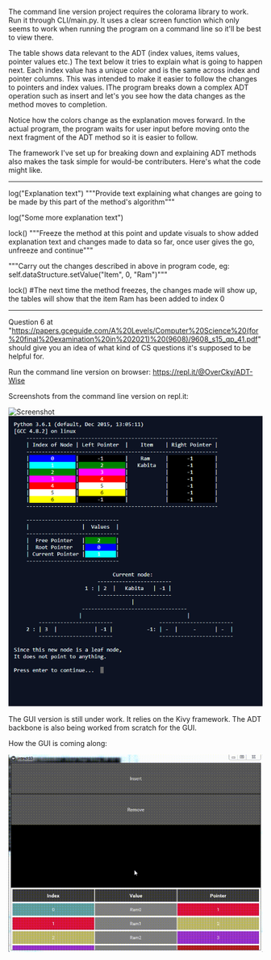 
The command line version project requires the colorama library to work.
Run it through CLI/main.py. It uses a clear screen function which 
only seems to work when running the program on a command line so it'll be best to 
view there.

The table shows data relevant to the ADT (index values, items values, pointer values etc.)
The text below it tries to explain what is going to happen next. 
Each index value has a unique color and is the same across index and pointer columns. 
This was intended to make it easier to follow the changes to pointers and index values.
IThe program breaks down a complex ADT operation
such as insert and let's you see how the data changes as the method moves to completion.

Notice how the colors change as the explanation moves forward.
In the actual program, the program waits for user input before moving onto the next fragment of the 
ADT method so it is easier to follow.

The framework I've set up for breaking down and explaining ADT methods also makes the task
simple for would-be contributers. Here's what the code might like.

-----------------------
log("Explanation text") """Provide text explaining what changes are going to be made by this part of the method's algorithm"""

log("Some more explanation text")

lock() """Freeze the method at this point and update visuals to show added explanation text and changes made to data so far, once user gives the go, unfreeze and continue"""

"""Carry out the changes described in above in program code, eg: self.dataStructure.setValue("Item", 0, "Ram")"""

lock() #The next time the method freezes, the changes made will show up, the tables will show that the item Ram has been added to index 0


-----------------------

Question 6 at "https://papers.gceguide.com/A%20Levels/Computer%20Science%20(for%20final%20examination%20in%202021)%20(9608)/9608_s15_qp_41.pdf" should give you an idea of what kind of CS questions it's supposed to be helpful for.

Run the command line version on browser: https://repl.it/@OverCky/ADT-Wise

Screenshots from the command line version on repl.it:

![Screenshot](ADTWIse.gif)
![Screenshot](Screenshot1.PNG)

The GUI version is still under work. It relies on the Kivy framework.
The ADT backbone is also being worked from scratch for the GUI.

How the GUI is coming along:

![Screenshot](GUI.gif)
